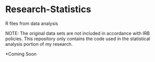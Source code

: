 # Research-Statistics
R files from data analysis

NOTE: The original data sets are not included in accordance with IRB policies. This repository only contains the code used in the statistical analysis portion of my research. 

*Coming Soon
